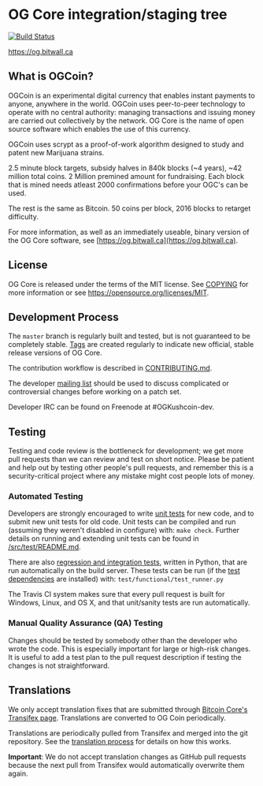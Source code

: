 OG Core integration/staging tree
=====================================

[![Build Status](https://travis-ci.org/minblock/og.svg?branch=master)](https://travis-ci.org/minblock/og)

https://og.bitwall.ca

What is OGCoin?
----------------

OGCoin is an experimental digital currency that enables instant payments to
anyone, anywhere in the world. OGCoin uses peer-to-peer technology to operate
with no central authority: managing transactions and issuing money are carried
out collectively by the network. OG Core is the name of open source
software which enables the use of this currency.

OGCoin uses scrypt as a proof-of-work algorithm designed to study and patent new Marijuana strains. 

2.5 minute block targets, subsidy halves in 840k blocks (~4 years), ~42 million total coins. 2 Million premined amount for fundraising. Each block that is mined needs atleast 2000 confirmations before your OGC's can be used.

The rest is the same as Bitcoin. 50 coins per block, 2016 blocks to retarget difficulty.

For more information, as well as an immediately useable, binary version of
the OG Core software, see [https://og.bitwall.ca](https://og.bitwall.ca).

License
-------

OG Core is released under the terms of the MIT license. See [COPYING](COPYING) for more
information or see https://opensource.org/licenses/MIT.

Development Process
-------------------

The `master` branch is regularly built and tested, but is not guaranteed to be
completely stable. [Tags](https://github.com/minblock/og/tags) are created
regularly to indicate new official, stable release versions of OG Core.

The contribution workflow is described in [CONTRIBUTING.md](CONTRIBUTING.md).

The developer [mailing list](https://groups.google.com/forum/#!forum/OGKushcoin-dev)
should be used to discuss complicated or controversial changes before working
on a patch set.

Developer IRC can be found on Freenode at #OGKushcoin-dev.

Testing
-------

Testing and code review is the bottleneck for development; we get more pull
requests than we can review and test on short notice. Please be patient and help out by testing
other people's pull requests, and remember this is a security-critical project where any mistake might cost people
lots of money.

### Automated Testing

Developers are strongly encouraged to write [unit tests](src/test/README.md) for new code, and to
submit new unit tests for old code. Unit tests can be compiled and run
(assuming they weren't disabled in configure) with: `make check`. Further details on running
and extending unit tests can be found in [/src/test/README.md](/src/test/README.md).

There are also [regression and integration tests](/test), written
in Python, that are run automatically on the build server.
These tests can be run (if the [test dependencies](/test) are installed) with: `test/functional/test_runner.py`

The Travis CI system makes sure that every pull request is built for Windows, Linux, and OS X, and that unit/sanity tests are run automatically.

### Manual Quality Assurance (QA) Testing

Changes should be tested by somebody other than the developer who wrote the
code. This is especially important for large or high-risk changes. It is useful
to add a test plan to the pull request description if testing the changes is
not straightforward.

Translations
------------

We only accept translation fixes that are submitted through [Bitcoin Core's Transifex page](https://www.transifex.com/projects/p/bitcoin/).
Translations are converted to OG Coin periodically.

Translations are periodically pulled from Transifex and merged into the git repository. See the
[translation process](doc/translation_process.md) for details on how this works.

**Important**: We do not accept translation changes as GitHub pull requests because the next
pull from Transifex would automatically overwrite them again.
